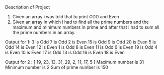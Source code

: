 Description of Project
1. Given an array i was told that to print ODD and Even 
2. Given an array in which i had to find all the prime numbers and the maximum and minimum numbers in prime and after that i had to sum all the prime numbers in an array.

Output for 1:
3 is Odd
7 is Odd
2 is Even
15 is Odd
9 is Odd
20 is Even
5 is Odd
14 is Even
12 is Even
1 is Odd
8 is Even
11 is Odd
6 is Even
19 is Odd
4 is Even
10 is Even
17 is Odd
13 is Odd
16 is Even
18 is Even

Output for 2 : 
[
  19, 23, 13, 31, 29,
   2, 11, 17,  5
]
Maximum number is 31
Minimum number is 2
Sum of prime number is 150
